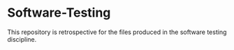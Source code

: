 # Software-Testing
This repository is retrospective for the files produced in the software testing discipline.
